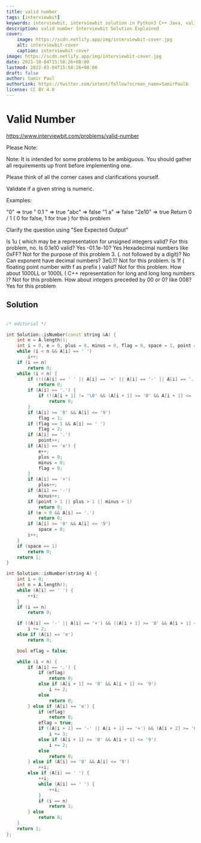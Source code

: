 ```yaml
---
title: valid number
tags: [interviewbit]
keywords: interviewbit, interviewbit solution in Python3 C++ Java, valid number solution
description: valid number Interviewbit Solution Explained
cover:
    image: https://scdn.netlify.app/img/interviewbit-cover.jpg
    alt: interviewbit-cover
    caption: interviewbit-cover
image: https://scdn.netlify.app/img/interviewbit-cover.jpg
date: 2021-10-04T15:58:26+08:00
lastmod: 2022-03-04T15:58:26+08:00
draft: false
author: Samir Paul
authorLink: https://twitter.com/intent/follow?screen_name=SamirPaulb
license: CC BY 4.0
---
```


# Valid Number

https://www.interviewbit.com/problems/valid-number


Please Note:

Note: It is intended for some problems to be ambiguous. You should gather all requirements up front before implementing one.

Please think of all the corner cases and clarifications yourself.

Validate if a given string is numeric.

Examples:

"0" => true
" 0.1 " => true
"abc" => false
"1 a" => false
"2e10" => true
Return 0 / 1 ( 0 for false, 1 for true ) for this problem

Clarify the question using "See Expected Output"

Is 1u ( which may be a representation for unsigned integers valid?
For this problem, no.
Is 0.1e10 valid?
Yes
-01.1e-10?
Yes
Hexadecimal numbers like 0xFF?
Not for the purpose of this problem
3. (. not followed by a digit)?
No
Can exponent have decimal numbers? 3e0.1?
Not for this problem.
Is 1f ( floating point number with f as prefix ) valid?
Not for this problem.
How about 1000LL or 1000L ( C++ representation for long and long long numbers )?
Not for this problem.
How about integers preceded by 00 or 0? like 008?
Yes for this problem

## Solution

```cpp

/* editorial */

int Solution::isNumber(const string &A) {
	int n = A.length();
	int i = 0, e = 0, plus = 0, minus = 0, flag = 0, space = 1, point = 0;
	while (i < n && A[i] == ' ')
		i++;
	if (i == n)
		return 0;
	while (i < n) {
		if (!((A[i] == ' ' || A[i] == '+' || A[i] == '-' || A[i] == '.') || A[i] == 'e' || (A[i] >= '0' && A[i] <= '9')))
			return 0;
		if (A[i] == '.') {
			if (!(A[i + 1] != '\0' && (A[i + 1] >= '0' && A[i + 1] <= '9')))
				return 0;
		}
		if (A[i] >= '0' && A[i] <= '9')
			flag = 1;
		if (flag == 1 && A[i] == ' ')
			flag = 2;
		if (A[i] == '.')
			point++;
		if (A[i] == 'e') {
			e++;
			plus = 0;
			minus = 0;
			flag = 0;
		}
		if (A[i] == '+')
			plus++;
		if (A[i] == '-')
			minus++;
		if (point > 1 || plus > 1 || minus > 1)
			return 0;
		if (e > 0 && A[i] == '.')
			return 0;
		if (A[i] >= '0' && A[i] <= '9')
			space = 0;
		i++;
	}
	if (space == 1)
		return 0;
	return 1;
}

int Solution::isNumber(string A) {
	int i = 0;
	int n = A.length();
	while (A[i] == ' ') {
		++i;
	}
	if (i == n)
		return 0;

	if ((A[i] == '-' || A[i] == '+') && ((A[i + 1] >= '0' && A[i + 1] <= '9') || A[i + 1] == '.'))
		i += 2;
	else if (A[i] == 'e')
		return 0;

	bool eflag = false;

	while (i < n) {
		if (A[i] == '.') {
			if (eflag)
				return 0;
			else if (A[i + 1] >= '0' && A[i + 1] <= '9')
				i += 2;
			else
				return 0;
		} else if (A[i] == 'e') {
			if (eflag)
				return 0;
			eflag = true;
			if ((A[i + 1] == '-' || A[i + 1] == '+') && (A[i + 2] >= '0' && A[i + 2] <= '9'))
				i += 3;
			else if (A[i + 1] >= '0' && A[i + 1] <= '9')
				i += 2;
			else
				return 0;
		} else if (A[i] >= '0' && A[i] <= '9')
			++i;
		else if (A[i] == ' ') {
			++i;
			while (A[i] == ' ') {
				++i;
			}
			if (i == n)
				return 1;
		} else
			return 0;
	}
	return 1;
};
```